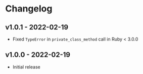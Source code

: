 # Changelog

## v1.0.1 - 2022-02-19
- Fixed `TypeError` in `private_class_method` call in Ruby < 3.0.0

## v1.0.0 - 2022-02-19
- Initial release
